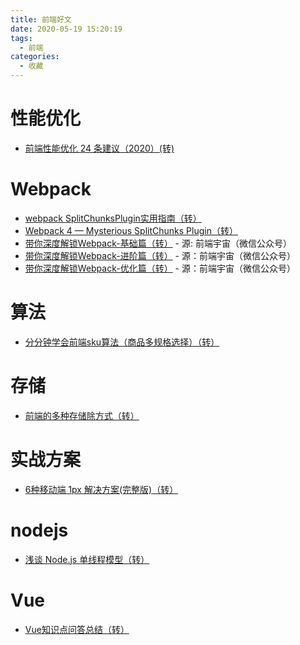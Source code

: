 ```yaml
---
title: 前端好文
date: 2020-05-19 15:20:19
tags:
  - 前端
categories:
  - 收藏
---
```


# 性能优化
- [前端性能优化 24 条建议（2020）(转)](https://segmentfault.com/a/1190000022205291?utm_source=weekly&utm_medium=email&utm_campaign=SegmentFault%20%E7%B2%BE%E9%80%89%E6%AF%8F%E5%91%A8%E7%B2%BE%E9%80%89%E4%B8%A8%E5%88%86%E6%9E%90%20Vue%203.0%20%E5%93%8D%E5%BA%94%E5%BC%8F%E5%8E%9F%E7%90%86%E4%B8%A8174%E9%81%93%20JavaScript%20%E9%9D%A2%E8%AF%95%E9%A2%98%EF%BC%8C%E5%8A%A9%E4%BD%A0%E8%BD%BB%E6%9D%BE%E6%8B%BF%20offer)
  
# Webpack
- [webpack SplitChunksPlugin实用指南（转）](https://juejin.im/post/5b99b9cd6fb9a05cff32007a)
- [Webpack 4 — Mysterious SplitChunks Plugin（转）](https://medium.com/dailyjs/webpack-4-splitchunks-plugin-d9fbbe091fd0)
- [带你深度解锁Webpack-基础篇（转）](https://mp.weixin.qq.com/s/OBUcxEFXKQQubP08LO2Uhg) - 源: 前端宇宙（微信公众号）
- [带你深度解锁Webpack-进阶篇（转）](https://mp.weixin.qq.com/s/9XGaw2TmGbGolNKM1eJ4wQ) - 源：前端宇宙（微信公众号）
- [带你深度解锁Webpack-优化篇（转）](https://mp.weixin.qq.com/s/1BdKGW43MqWWsdQJ7MYI7w) - 源：前端宇宙（微信公众号）

# 算法
- [分分钟学会前端sku算法（商品多规格选择）（转）](https://juejin.im/post/5eef2fcee51d4574113a0203?utm_source=gold_browser_extension)

# 存储
- [前端的多种存储除方式（转）](https://mp.weixin.qq.com/s/DR7kLPRkp8WXw_3li91EVA)

# 实战方案
- [6种移动端 1px 解决方案(完整版)（转）](https://mp.weixin.qq.com/s/V9Kohm5aNppkHE38TYmRnQ)

# nodejs
- [浅谈 Node.js 单线程模型（转）](https://mp.weixin.qq.com/s/O-vBPAdkSVzhhJB1a7XxXg)

# Vue
- [Vue知识点问答总结（转）](https://mp.weixin.qq.com/s/I1TeVGThz7UMd5Jit5cZCA)
